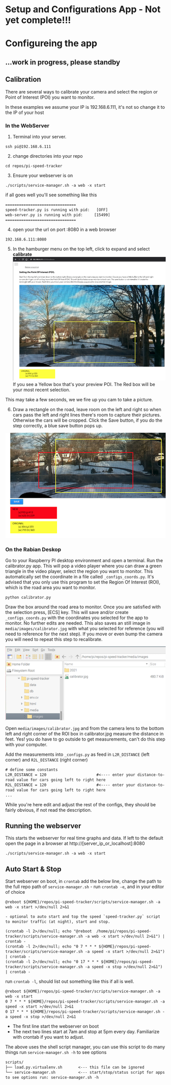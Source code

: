 # Setup and Configurations App - Not yet complete!!!

# Configureing the app

## ...work in progress, please standby


## Calibration
There are several ways to calibrate your camera and select the region or Point of Interest (POI) you want to monitor.

In these examples we assume your IP is 192.168.6.111, it's not so change it to the IP of your host
### In the WebServer
1. Terminal into your server. 
```
ssh pi@192.168.6.111
```
2. change directories into your repo
```
cd repos/pi-speed-tracker
```
3. Ensure your webserver is on
```
./scripts/service-manager.sh -a web -x start
```
if all goes well you'll see something like this
```
===============================
speed-tracker.py is running with pid:   [OFF]
web-server.py is running with pid:     [15499]
===============================
```
4. open your the url on port :8080 in a web browser 
```
192.168.6.111:8080
```
5. In the hamburger menu on the top left, click to expand and select **calibrate**
![Calibrator POI overview](html/assets/setup_web_select_poi.png?raw=true "Calibrator POI overview")
If you see a Yellow box that's your preview POI. The Red box will be your most recent selection.

This may take a few seconds, we we fire up you cam to take a picture.

6. Draw a rectangle on the road, leave room on the left and right so when cars pass the left and right lines there's room to capture their pictures. Otherwise the cars will be cropped. Click the Save button, if you do the step correctly, a blue save button pops up.

![Calibrator POI save](html/assets/setup_web_select_poi-boxes.png?raw=true "Calibrator POI save")

### On the Rabian Deskop
Go to your Raspberry PI desktop environment and open a terminal. Run the calibrator.py app. This will pop a video player where you can draw a green triangle in the video player, select the region you want to monitor. This automatically set the coordinate in a file called `_configs_coords.py`. It's advised that you only use this program to set the Region Of Interest (ROI), which is the road area you want to monitor.
```
python calibrator.py
```
Draw the box around the road area to monitor. Once you are satisfied with the selection press, [ECS] key. This will save and/or create `_configs_coords.py` with the coordinates you selected for the app to monitor. No further edits are needed. This also saves an still image in `media/images/calibrator.jpg` with what you selected for reference (you will need to reference for the next step). If you move or even bump the camera you will need to repeat this step to recalibrate.

![Calibrator Sample](html/assets/sample_calibrator.png?raw=true "Calibrator Sample") 


Open `media/images/calibrator.jpg` and from the camera lens to the bottom left and right corner of the ROI box in calibrator.jpg measure the distance in feet. Yes! you do have to go outside to get measurements, can't do this step with your computer. 

Add the measurements into `_configs.py` as feed in `L2R_DISTANCE` (left corner) and `R2L_DISTANCE` (right corner)
```
# define some constants
L2R_DISTANCE = 120                      #<---- enter your distance-to-road value for cars going left to right here
R2L_DISTANCE = 120                      #<---- enter your distance-to-road value for cars going left to right here
...
```
While you're here edit and adjust the rest of the configs, they should be fairly obvious, if not read the description.


## Running the webserver
This starts the webserver for real time graphs and data. If left to the default open the page in a browser at http://[server_ip_or_localhost]:8080 
```
./scripts/service-manager.sh -a web -x start
```

## Auto Start & Stop
Start webserver on boot, in `crontab` add the below line, change the path to the full repo path of `service-manager.sh`
    - run `crontab -e`, and in your editor of choice
```
@reboot ${HOME}/repos/pi-speed-tracker/scripts/service-manager.sh -a web -x start >/dev/null 2>&1
```
    - optional to auto start and top the speed `speed-tracker.py` script to monitor traffic (at night), start and stop. 
```
(crontab -l 2>/dev/null; echo "@reboot  /home/pi/repos/pi-speed-tracker/scripts/service-manager.sh -a web -x start >/dev/null 2>&1") | crontab -
(crontab -l 2>/dev/null; echo "0 7 * * * ${HOME}/repos/pi-speed-tracker/scripts/service-manager.sh -a speed -x start >/dev/null 2>&1") | crontab -
(crontab -l 2>/dev/null; echo "0 17 * * * ${HOME}/repos/pi-speed-tracker/scripts/service-manager.sh -a speed -x stop >/dev/null 2>&1") | crontab -
```
run `crontab -l`, should list out something like this if all is well. 
```
@reboot ${HOME}/repos/pi-speed-tracker/scripts/service-manager.sh -a web -x start
0 7 * * * ${HOME}/repos/pi-speed-tracker/scripts/service-manager.sh -a speed -x start >/dev/null 2>&1
0 17 * * * ${HOME}/repos/pi-speed-tracker/scripts/service-manager.sh -a speed -x stop >/dev/null 2>&1
```
- The first line start the webserver on boot
- The next two lines start at 7am and stop at 5pm every day. Familiarize with crontab if you want to adjust. 

The above uses the shell script manager, you can use this script to do many things run `service-manager.sh -h` to see options
```
scripts/
├── load.py.virtualenv.sh       <--- this file can be ignored
└── service-manager.sh          <--- start/stop/status script for apps to see options run: service-manager.sh -h 
```


